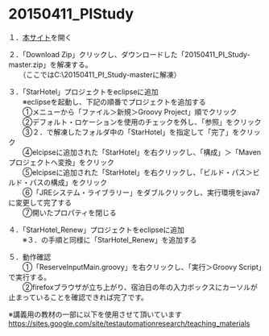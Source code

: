 # 20150411_PIStudy

１．[本サイト](https://github.com/ma-nagai/20150411_PI_Study)を開く  
  
２．「Download Zip」クリックし、ダウンロードした「20150411_PI_Study-master.zip」を解凍する。  
　　（ここではC:\20150411_PI_Study-masterに解凍）  
  
３．「StarHotel」プロジェクトをeclipseに追加  
　　※eclipseを起動し、下記の順番でプロジェクトを追加する  
　　①メニューから「ファイル＞新規＞Groovy Project」順でクリック  
　　②デフォルト・ロケーションを使用のチェックを外し、「参照」をクリック  
　　③２．で解凍したフォルダ中の「StarHotel」を指定して「完了」をクリック  
　　④elcipseに追加された「StarHotel」を右クリックし、「構成」＞「Mavenプロジェクトへ変換」をクリック  
　　⑤elcipseに追加された「StarHotel」を右クリックし、「ビルド・パス＞ビルド・パスの構成」をクリック  
　　⑥「JREシステム・ライブラリー」をダブルクリックし、実行環境をjava7に変更して完了する  
　　⑦開いたプロパティを閉じる  
  
４．「StarHotel_Renew」プロジェクトをeclipseに追加  
　　※３．の手順と同様に「StarHotel_Renew」を追加する  
  
５．動作確認  
　　①「ReserveInputMain.groovy」を右クリックし、「実行＞Groovy Script」で実行する。  
　　②firefoxブラウザが立ち上がり、宿泊日の年の入力ボックスにカーソルが止まっていることを確認できれば完了です。  
  
  
※講義用の教材の一部に以下を使用させて頂いています  
https://sites.google.com/site/testautomationresearch/teaching_materials  
